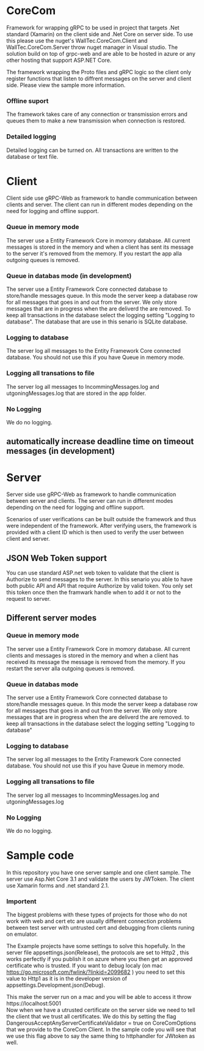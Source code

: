 # CoreCom
Framework for wrapping gRPC to be used in project that targets .Net standard (Xamarin) on the client side and .Net Core on server side.
To use this please use the nuget's WallTec.CoreCom.Client and WallTec.CoreCom.Server throw nuget manager in Visual studio. The solution build on top of grpc-web and are able to be hosted in azure or any other hosting that support ASP.NET Core. 

The framework wrapping the Proto files and gRPC logic so the client only register functions that listen to diffrent messages on the server and client side. Please view the sample more information.       

### Offline suport
The framework takes care of any connection or transmission errors and queues them to make a new transmission when connection is restored.
### Detailed logging
Detailed logging can be turned on. All transactions are written to the database or text file.

# Client
Client side use gRPC-Web as framework to handle communication between clients and server. The client can run in different modes depending on the need for logging and offline support. 

### Queue in memory mode
The server use a Entity Framework Core in momory database. All current messages is stored in the memory and when a client has sent its message to the server it's removed from the memory. If you restart the app alla outgoing queues is removed.

### Queue in databas mode (in development)
The server use a Entity Framework Core connected database to store/handle messages queue. In this mode the server keep a database row for all messages that goes in and out from the server. We only store messages that are in progress when the are deliverd the are removed. To keep all transactions in the database select the logging setting "Logging to database". The database that are use in this senario is SQLite database. 

### Logging to database
The server log all messages to the Entity Framework Core connected database. You should not use this if you have Queue in memory mode.

### Logging all transations to file
The server log all messages to IncommingMessages.log and utgoningMessages.log that are stored in the app folder.

### No Logging 
We do no logging.

## automatically increase deadline time on timeout messages (in development)

# Server
Server side use gRPC-Web as framework to handle communication between server and clients. The server can run in different modes depending on the need for logging and offline support. 


Scenarios of user verifications can be built outside the framework and thus were independent of the framework. After verifying users, the framework is provided with a client ID which is then used to verify the user between client and server.

## JSON Web Token support 
You can use standard ASP.net web token to validate that the client is Authorize to send messages to the server. In this senario you able to have both public API and API that require Authorize by valid token. You only set this token once then the framwark handle when to add it or not to the request to server. 

## Different server modes 

### Queue in memory mode
The server use a Entity Framework Core in momory database. All current clients and messages is stored in the memory and when a client has received its message the message is removed from the memory. If you restart the server alla outgoing queues is removed.
### Queue in databas mode
The server use a Entity Framework Core connected database to store/handle messages queue. In this mode the server keep a database row for all messages that goes in and out from the server. We only store messages that are in progress when the are deliverd the are removed. to keep all transactions in the database select the logging setting "Logging to database" 

### Logging to database
The server log all messages to the Entity Framework Core connected database. You should not use this if you have Queue in memory mode.

### Logging all transations to file
The server log all messages to IncommingMessages.log and utgoningMessages.log

### No Logging 
We do no logging.


# Sample code
In this repository you have one server sample and one client sample. 
The server use Asp.Net Core 3.1 and validate the users by JWToken. 
The client use Xamarin forms and .net standard 2.1.

### Importent
The biggest problems with these types of projects for those who do not work with web and cert etc are usually different connection problems between test server with untrusted cert and debugging from clients runing on emulator.

The Example projects have some settings to solve this hopefully. 
In the server file appsettings.json(Release), the protocols are set to Http2 , this works perfectly if you publish it on azure where you then get an approved certificate who is trusted. If you want to debug localy (on mac https://go.microsoft.com/fwlink/?linkid=2099682 ) you need to set this value to Http1 as it is in the developer version of appsettings.Development.json(Debug).

This make the server run on a mac and you will be able to access it throw https://localhost:5001  
Now when we have a utrusted certificate on the server side we need to tell the client that
we trust all certificates. We do this by setting the flag DangerousAcceptAnyServerCertificateValidator = true on CoreComOptions that we provide to the CoreCom Client. 
In the sample code you will see that we use this flag above to say the same thing to httphandler for JWtoken as well. 





